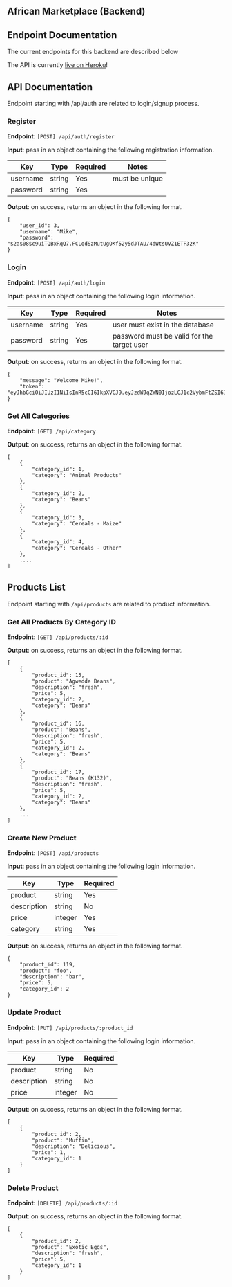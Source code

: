 ## African Marketplace (Backend)

## Endpoint Documentation

The current endpoints for this backend are described below

The API is currently [live on Heroku](https://africanmarketplace-backend.herokuapp.com/)! 

## API Documentation 

Endpoint starting with /api/auth are related to login/signup process.

### Register

**Endpoint**: `[POST] /api/auth/register`

**Input**: pass in an object containing the following registration information.

|   Key    | Type | Required |     Notes      |
|----------|------|----------|----------------|
| username |string|   Yes    | must be unique |
| password |string|   Yes    |                |

**Output**: on success, returns an object in the following format.

```
{
    "user_id": 3,
    "username": "Mike",
    "password": "$2a$08$c9uiTQBxRqQ7.FCLqdSzMutUgOKf52y5dJTAU/4dWtsUVZ1ETF32K"
}
```


### Login
**Endpoint**: `[POST] /api/auth/login`

**Input**: pass in an object containing the following login information.

|   Key    | Type | Required |                Notes                       |
|----------|------|----------|--------------------------------------------|
| username |string|   Yes    | user must exist in the database            |
| password |string|   Yes    | password must be valid for the target user |

**Output**: on success, returns an object in the following format.

```
{
    "message": "Welcome Mike!",
    "token": "eyJhbGciOiJIUzI1NiIsInR5cCI6IkpXVCJ9.eyJzdWJqZWN0IjozLCJ1c2VybmFtZSI6Ik1pa2UiLCJpYXQiOjE2NDM4MjE4MDksImV4cCI6MTY0Mzg1MDYwOX0.IS_TvQOS5JAlI8lM0Cmq23PYfmtfAIgPr6PiAWsfDRg"
}
```
### Get All Categories

**Endpoint**: `[GET] /api/category`

**Output**: on success, returns an object in the following format.

```
[
    {
        "category_id": 1,
        "category": "Animal Products"
    },
    {
        "category_id": 2,
        "category": "Beans"
    },
    {
        "category_id": 3,
        "category": "Cereals - Maize"
    },
    {
        "category_id": 4,
        "category": "Cereals - Other"
    },
    ....
]
```

## Products List

Endpoint starting with `/api/products` are related to product information.

### Get All Products By Category ID

**Endpoint**: `[GET] /api/products/:id`

**Output**: on success, returns an object in the following format.

```
[
    {
        "product_id": 15,
        "product": "Agwedde Beans",
        "description": "fresh",
        "price": 5,
        "category_id": 2,
        "category": "Beans"
    },
    {
        "product_id": 16,
        "product": "Beans",
        "description": "fresh",
        "price": 5,
        "category_id": 2,
        "category": "Beans"
    },
    {
        "product_id": 17,
        "product": "Beans (K132)",
        "description": "fresh",
        "price": 5,
        "category_id": 2,
        "category": "Beans"
    },
    ...
]
```


### Create New Product

**Endpoint**: `[POST] /api/products`

**Input**: pass in an object containing the following login information.

|    Key      |  Type  | Required | 
|-------------|--------|----------|
| product    | string |   Yes    |
| description | string |   No     | 
| price       | integer|   Yes    |                                            
| category    | string |   Yes    |

**Output**: on success, returns an object in the following format.

```
{
    "product_id": 119,
    "product": "foo",
    "description": "bar",
    "price": 5,
    "category_id": 2
}
```

### Update Product
**Endpoint**: `[PUT] /api/products/:product_id`

**Input**: pass in an object containing the following login information.

|    Key      |  Type  | Required | 
|-------------|--------|----------|
| product     | string |   No     |
| description | string |   No     | 
| price       | integer|   No     |    

**Output**: on success, returns an object in the following format.

```
[
    {
        "product_id": 2,
        "product": "Muffin",
        "description": "Delicious",
        "price": 1,
        "category_id": 1
    }
]
```

### Delete Product
**Endpoint**: `[DELETE] /api/products/:id`

**Output**: on success, returns an object in the following format.

```
[
    {
        "product_id": 2,
        "product": "Exotic Eggs",
        "description": "fresh",
        "price": 5,
        "category_id": 1
    }
]
```

